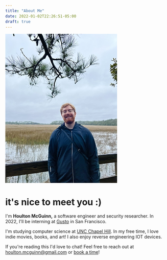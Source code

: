 ```yaml
---
title: "About Me"
date: 2022-01-02T22:26:51-05:00
draft: true
---
```


![me](/img/me-scaled.jpg)

# it's nice to meet you :)

I'm **Houlton McGuinn,** a software engineer and security researcher. In 2022, I'll be interning at [Gusto](https://www.gusto.com) in San Francisco.

I'm studying computer science at [UNC Chapel Hill](https://www.unc.edu). In my free time, I love indie movies, books, and art! I also enjoy reverse engineering IOT devices.

If you're reading this I'd love to chat! Feel free to reach out at houlton.mcguinn@gmail.com or [book a time](https://calendly.com/houlton/15min)!